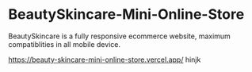 # BeautySkincare-Mini-Online-Store

BeautySkincare is a fully responsive ecommerce website, maximum compatiblities in all mobile device.

https://beauty-skincare-mini-online-store.vercel.app/
hinjk
